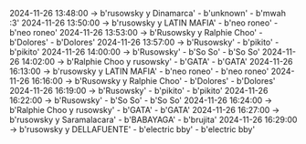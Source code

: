 2024-11-26 13:48:00 -> b'rusowsky y Dinamarca' - b'unknown' - b'mwah :3'
2024-11-26 13:50:00 -> b'rusowsky y LATIN MAFIA' - b'neo roneo' - b'neo roneo'
2024-11-26 13:53:00 -> b'Rusowsky y Ralphie Choo' - b'Dolores' - b'Dolores'
2024-11-26 13:57:00 -> b'Rusowsky' - b'pikito' - b'pikito'
2024-11-26 14:00:00 -> b'Rusowsky' - b'So So' - b'So So'
2024-11-26 14:02:00 -> b'Ralphie Choo y rusowsky' - b'GATA' - b'GATA'
2024-11-26 16:13:00 -> b'rusowsky y LATIN MAFIA' - b'neo roneo' - b'neo roneo'
2024-11-26 16:16:00 -> b'Rusowsky y Ralphie Choo' - b'Dolores' - b'Dolores'
2024-11-26 16:19:00 -> b'Rusowsky' - b'pikito' - b'pikito'
2024-11-26 16:22:00 -> b'Rusowsky' - b'So So' - b'So So'
2024-11-26 16:24:00 -> b'Ralphie Choo y rusowsky' - b'GATA' - b'GATA'
2024-11-26 16:27:00 -> b'rusowsky y Saramalacara' - b'BABAYAGA' - b'brujita'
2024-11-26 16:29:00 -> b'rusowsky y DELLAFUENTE' - b'electric bby' - b'electric bby'
